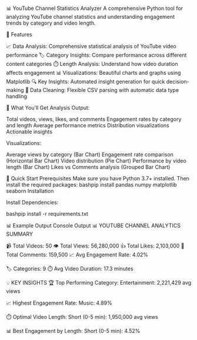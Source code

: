 📊 YouTube Channel Statistics Analyzer
A comprehensive Python tool for analyzing YouTube channel statistics and understanding engagement trends by category and video length.

🎯 Features

📈 Data Analysis: Comprehensive statistical analysis of YouTube video performance
🏷️ Category Insights: Compare performance across different content categories
⏱️ Length Analysis: Understand how video duration affects engagement
📊 Visualizations: Beautiful charts and graphs using Matplotlib
🔍 Key Insights: Automated insight generation for quick decision-making
🧹 Data Cleaning: Flexible CSV parsing with automatic data type handling

📸 What You'll Get
Analysis Output:

Total videos, views, likes, and comments
Engagement rates by category and length
Average performance metrics
Distribution visualizations
Actionable insights

Visualizations:

Average views by category (Bar Chart)
Engagement rate comparison (Horizontal Bar Chart)
Video distribution (Pie Chart)
Performance by video length (Bar Chart)
Likes vs Comments analysis (Grouped Bar Chart)

🚀 Quick Start
Prerequisites
Make sure you have Python 3.7+ installed. Then install the required packages:
bashpip install pandas numpy matplotlib seaborn
Installation


Install Dependencies:

bashpip install -r requirements.txt

📊 Example Output
Console Output
📊 YOUTUBE CHANNEL ANALYTICS SUMMARY

📹 Total Videos: 50
👁️  Total Views: 56,280,000
👍 Total Likes: 2,103,000
💬 Total Comments: 159,500
📈 Avg Engagement Rate: 4.02%

🏷️  Categories: 9
⏱️  Avg Video Duration: 17.3 minutes

💡 KEY INSIGHTS
🏆 Top Performing Category:
   Entertainment: 2,221,429 avg views

📈 Highest Engagement Rate:
   Music: 4.89%

⏱️  Optimal Video Length:
   Short (0-5 min): 1,950,000 avg views

📊 Best Engagement by Length:
   Short (0-5 min): 4.52%

